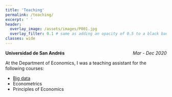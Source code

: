 ```yaml
---
title: 'Teaching'
permalink: /teaching/
excerpt: ' '
header:
  overlay_image: /assets/images/P001.jpg
  overlay_filter: 0.1 # same as adding an opacity of 0.5 to a black background
classes: wide
---
```


<p style="text-align:left;">
    <strong>Universidad de San Andrés</strong>
    <span style="float:right;">
        <i>Mar - Dec 2020</i>
    </span>
</p>

At the Department of Economics, I was a teaching assistant for the following courses:

* [Big data](https://bigdataudesa.weebly.com/) 
* Econometrics
* Principles of Economics

